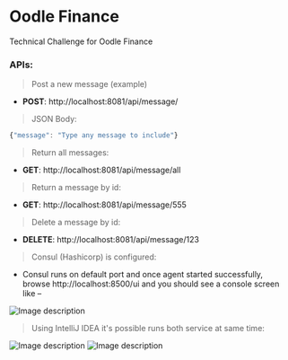 # Oodle Finance
Technical Challenge for Oodle Finance

### APIs:
> Post a new message (example)
* **POST**: http://localhost:8081/api/message/
> JSON Body:
```javascript
{"message": "Type any message to include"}
```
> Return all messages:
* **GET**: http://localhost:8081/api/message/all

> Return a message by id:
* **GET**: http://localhost:8081/api/message/555

> Delete a message by id:
* **DELETE**: http://localhost:8081/api/message/123

> Consul (Hashicorp) is configured:
* Consul runs on default port and once agent started successfully, browse http://localhost:8500/ui and you should see a console screen like –

![Image description](https://i.imgur.com/ZRJ09ui.png)

> Using IntelliJ IDEA it's possible runs both service at same time:

![Image description](https://i.imgur.com/IdIrCjl.png)
![Image description](https://i.imgur.com/DcNWgcl.png)
